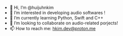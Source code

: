 - 👋 Hi, I’m @huijuhnkim
- 👀 I’m interested in developing audio softwares !
- 🌱 I’m currently learning Python, Swift and C++
- 💞️ I’m looking to collaborate on audio-related porjects!
- 📫 How to reach me: hkim.dev@proton.me

<!---
huijuhnkim/huijuhnkim is a ✨ special ✨ repository because its `README.md` (this file) appears on your GitHub profile.
You can click the Preview link to take a look at your changes.
--->

